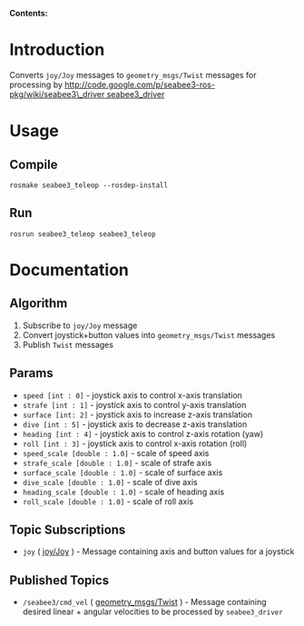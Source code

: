 **Contents:**


# Introduction #

Converts `joy/Joy` messages to `geometry_msgs/Twist` messages for processing by [http://code.google.com/p/seabee3-ros-pkg/wiki/seabee3\_driver seabee3\_driver](.md)

# Usage #

## Compile ##

```
rosmake seabee3_teleop --rosdep-install
```

## Run ##

```
rosrun seabee3_teleop seabee3_teleop
```

# Documentation #
## Algorithm ##
  1. Subscribe to `joy/Joy` message
  1. Convert joystick+button values into `geometry_msgs/Twist` messages
  1. Publish `Twist` messages

## Params ##
  * `speed [int : 0]` - joystick axis to control x-axis translation
  * `strafe [int : 1]` - joystick axis to control y-axis translation
  * `surface [int: 2]` - joystick axis to increase z-axis translation
  * `dive [int : 5]` - joystick axis to decrease z-axis translation
  * `heading [int : 4]` - joystick axis to control z-axis rotation (yaw)
  * `roll [int : 3]` - joystick axis to control x-axis rotation (roll)
  * `speed_scale [double : 1.0]` - scale of speed axis
  * `strafe_scale [double : 1.0]` - scale of strafe axis
  * `surface_scale [double : 1.0]` - scale of surface axis
  * `dive_scale [double : 1.0]` - scale of dive axis
  * `heading_scale [double : 1.0]` - scale of heading axis
  * `roll_scale [double : 1.0]` - scale of roll axis

## Topic Subscriptions ##
  * `joy` ( [joy/Joy](http://www.ros.org/doc/api/joy/html/msg/Joy.html) ) - Message containing axis and button values for a joystick

## Published Topics ##
  * `/seabee3/cmd_vel` ( [geometry\_msgs/Twist](http://www.ros.org/doc/api/geometry_msgs/html/msg/Twist.html) ) - Message containing desired linear + angular velocities to be processed by `seabee3_driver`